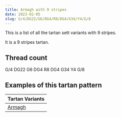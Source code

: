 ```yaml
---
title: Armagh with 9 stripes
date: 2023-02-05
slug: G/4/DG22/G6/DG4/R8/DG4/G34/Y4/G/8
---
```

This is a list of all the tartan sett variants with 9 stripes.

It is a 9 stripes tartan.


## Thread count
G/4 DG22 G6 DG4 R8 DG4 G34 Y4 G/8

## Examples of this tartan pattern

| Tartan Variants |
|---------------|
| [Armagh](/variants/g/4/dg22/g6/dg4/r8/dg4/g34/y4/g/8-dg003000-g008000-rc00000-yf0c000)||
